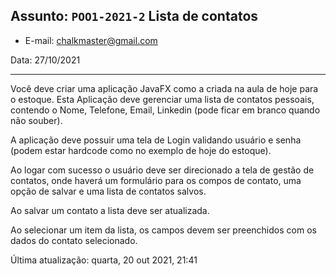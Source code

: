 ## Assunto: `POO1-2021-2` Lista de contatos

- E-mail: chalkmaster@gmail.com

Data: 27/10/2021

---

Você deve criar uma aplicação JavaFX como a criada na aula de hoje para o estoque. Esta Aplicação deve gerenciar uma lista de contatos pessoais, contendo o Nome, Telefone, Email, Linkedin (pode ficar em branco quando não souber).

A aplicação deve possuir uma tela de Login validando usuário e senha (podem estar hardcode como no exemplo de hoje do estoque).

Ao logar com sucesso o usuário deve ser direcionado a tela de gestão de contatos, onde haverá um formulário para os compos de contato, uma opção de salvar e uma lista de contatos salvos.

Ao salvar um contato a lista deve ser atualizada.

Ao selecionar um item da lista, os campos devem ser preenchidos com os dados do contato selecionado.

Última atualização: quarta, 20 out 2021, 21:41
